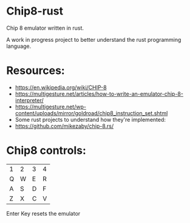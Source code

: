 # Chip8-rust
Chip 8 emulator written in rust.

A work in progress project to better understand the rust programming language.
# Resources:
* https://en.wikipedia.org/wiki/CHIP-8
* https://multigesture.net/articles/how-to-write-an-emulator-chip-8-interpreter/
* https://multigesture.net/wp-content/uploads/mirror/goldroad/chip8_instruction_set.shtml
* Some rust projects to understand how they're implemented:
* https://github.com/mikezaby/chip-8.rs/

# Chip8 controls:
| | | | |
|-|-|-|-|
|1|2|3|4|
|Q|W|E|R|
|A|S|D|F|
|Z|X|C|V|

Enter Key resets the emulator
